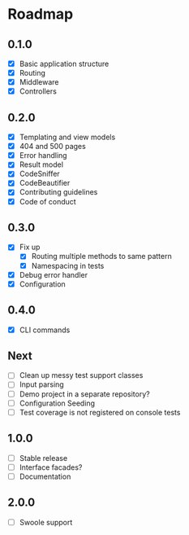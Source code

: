Roadmap
=======

0.1.0
-----

- [x] Basic application structure
- [x] Routing
- [x] Middleware
- [x] Controllers

0.2.0
-----

- [x] Templating and view models
- [x] 404 and 500 pages
- [x] Error handling
- [x] Result model
- [x] CodeSniffer
- [x] CodeBeautifier
- [x] Contributing guidelines
- [x] Code of conduct

0.3.0
-----

- [x] Fix up
  - [x] Routing multiple methods to same pattern
  - [X] Namespacing in tests
- [x] Debug error handler
- [x] Configuration

0.4.0
-----
- [x] CLI commands

Next
-----

- [ ] Clean up messy test support classes
- [ ] Input parsing
- [ ] Demo project in a separate repository?
- [ ] Configuration Seeding
- [ ] Test coverage is not registered on console tests

1.0.0
-----

- [ ] Stable release
- [ ] Interface facades?
- [ ] Documentation

2.0.0
-----

- [ ] Swoole support

